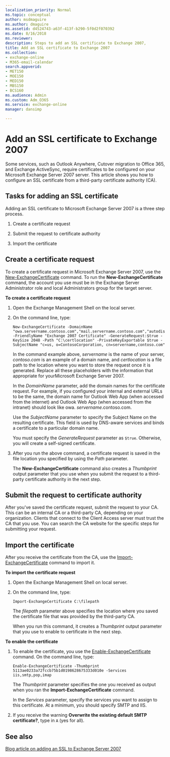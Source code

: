 ```yaml
---
localization_priority: Normal
ms.topic: conceptual
author: msdmaguire
ms.author: dmaguire
ms.assetid: d4524743-a63f-413f-b290-5f0d2f070392
ms.date: 8/16/2018
ms.reviewer: 
description: Steps to add an SSL certificate to Exchange 2007,
title: Add an SSL certificate to Exchange 2007
ms.collection: 
- exchange-online
- M365-email-calendar
search.appverid:
- MET150
- MOE150
- MED150
- MBS150
- BCS160
ms.audience: Admin
ms.custom: Adm_O365
ms.service: exchange-online
manager: dansimp

---
```


# Add an SSL certificate to Exchange 2007

Some services, such as Outlook Anywhere, Cutover migration to Office 365, and Exchange ActiveSync, require certificates to be configured on your Microsoft Exchange Server 2007 server. This article shows you how to configure an SSL certificate from a third-party certificate authority (CA).

## Tasks for adding an SSL certificate

Adding an SSL certificate to Microsoft Exchange Server 2007 is a three step process.

1. Create a certificate request

2. Submit the request to certificate authority

3. Import the certificate

## Create a certificate request
<a name="BK_Createrequest"> </a>

To create a certificate request in Microsoft Exchange Server 2007, use the [New-ExchangeCertificate](https://go.microsoft.com/fwlink/p/?LinkId=615756) command. To run the **New-ExchangeCertificate** command, the account you use must be in the Exchange Server Administrator role and local Administrators group for the target server.

 **To create a certificate request**

1. Open the Exchange Management Shell on the local server.

2. On the command line, type:

    ```
    New-ExchangeCertificate -DomainName "owa.servername.contoso.com","mail.servername.contoso.com","autodiscover.servername.contoso.com","sts.servername,contoso.com","oos.servername.contoso.com","mail12.servername.contoso.com","edge.servername.contoso.com" -FriendlyName "Exchange 2007 Certificate" -GenerateRequest:$true -KeySize 2048 -Path "C:\certlocation" -PrivateKeyExportable $true -SubjectName "c=us, o=ContosoCorporation, cn=servername,contoso.com"
    ```

    In the command example above, _servername_ is the name of your server, _contoso.com_ is an example of a domain name, and _certlocation_ is a file path to the location where you want to store the request once it is generated. Replace all these placeholders with the information that appropriate for yourMicrosoft Exchange Server 2007.

    In the _DomainName_ parameter, add the domain names for the certificate request. For example, if you configured your internal and external URLs to be the same, the domain name for Outlook Web App (when accessed from the internet) and Outlook Web App (when accessed from the intranet) should look like owa. _servername_.contoso.com.

    Use the _SubjectName_ parameter to specify the Subject Name on the resulting certificate. This field is used by DNS-aware services and binds a certificate to a particular domain name.

    You must specify the _GenerateRequest_ parameter as `$true`. Otherwise, you will create a self-signed certificate.

3. After you run the above command, a certificate request is saved in the file location you specified by using the _Path_ parameter.

    The **New-ExchangeCertificate** command also creates a _Thumbprint_ output parameter that you use when you submit the request to a third-party certificate authority in the next step.

## Submit the request to certificate authority
<a name="BK_SR"> </a>

After you've saved the certificate request, submit the request to your CA. This can be an internal CA or a third-party CA, depending on your organization. Clients that connect to the Client Access server must trust the CA that you use. You can search the CA website for the specific steps for submitting your request.

## Import the certificate
<a name="BK_import"> </a>

After you receive the certificate from the CA, use the [Import-ExchangeCertificate](https://go.microsoft.com/fwlink/p/?LinkId=615769) command to import it.

 **To import the certificate request**

1. Open the Exchange Management Shell on local server.

2. On the command line, type:

    ```
    Import-ExchangeCertificate C:\filepath
    ```

    The _filepath_ parameter above specifies the location where you saved the certificate file that was provided by the third-party CA.

    When you run this command, it creates a _Thumbprint_ output parameter that you use to enable to certificate in the next step.

 **To enable the certificate**

1. To enable the certificate, you use the [Enable-ExchangeCertificate](https://go.microsoft.com/fwlink/p/?LinkId=615770) command. On the command line, type:

    ```
    Enable-ExchangeCertificate -Thumbprint 5113ae0233a72fccb75b1d0198628675333d010e -Services iis,smtp,pop,imap
    ```

    The _Thumbprint_ parameter specifies the one you received as output when you ran the **Import-ExchangeCertificate** command.

    In the _Services_ parameter, specify the services you want to assign to this certificate. At a minimum, you should specify SMTP and IIS.

2. If you receive the warning **Overwrite the existing default SMTP certificate?**, type in `A` (yes for all).

## See also
<a name="BK_import"> </a>

[Blog article on adding an SSL to Exchange Server 2007](https://go.microsoft.com/fwlink/p/?LinkId=615759)


